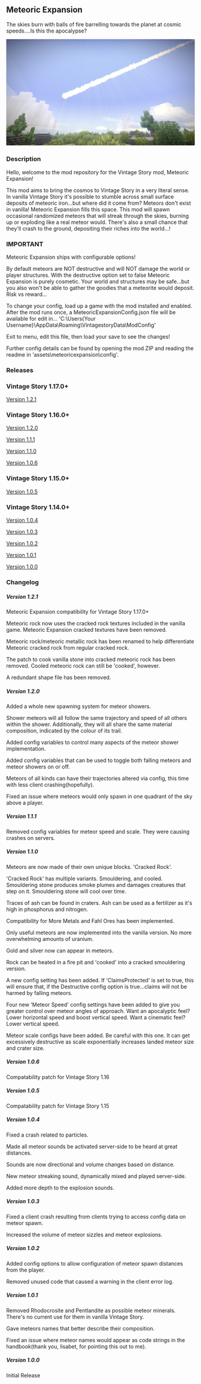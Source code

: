 ## Meteoric Expansion

The skies burn with balls of fire barrelling towards the planet at cosmic speeds....Is this the apocalypse?

![Screenshot](resources/images/Meteor.png)


### Description

Hello, welcome to the mod repository for the Vintage Story mod, Meteoric Expansion!

This mod aims to bring the cosmos to Vintage Story in a very literal sense. In vanilla Vintage Story it's possible to stumble across small surface deposits of meteoric iron...but where did it come from? Meteors don't exist in vanilla!
Meteoric Expansion fills this space. This mod will spawn occasional randomized meteors that will streak through the skies, burning up or exploding like a real meteor would. There's also a small chance that they'll crash to the ground, depositing their riches into the world...!


### IMPORTANT

Meteoric Expansion ships with configurable options! 

By default meteors are NOT destructive and will NOT damage the world or player structures. With the destructive option set to false Meteoric Expansion is purely cosmetic. 
Your world and structures may be safe...but you also won't be able to gather the goodies that a meteorite would deposit. Risk vs reward...  

To change your config, load up a game with the mod installed and enabled. After the mod runs once, a MeteoricExpansionConfig.json file will be available for edit in...
'C:\Users\{Your Username}\AppData\Roaming\VintagestoryData\ModConfig'

Exit to menu, edit this file, then load your save to see the changes!

Further config details can be found by opening the mod ZIP and reading the readme in 'assets\meteoricexpansion\config\'.


### Releases

### Vintage Story 1.17.0+
[Version 1.2.1](https://github.com/TaskaRaine/Meteoric-Expansion/releases/download/1.2.1/MeteoricExpansion_v1.2.1.zip)
### Vintage Story 1.16.0+
[Version 1.2.0](https://github.com/TaskaRaine/Meteoric-Expansion/releases/download/1.2.0/MeteoricExpansion_v1.2.0.zip)

[Version 1.1.1](https://github.com/TaskaRaine/Meteoric-Expansion/releases/download/1.1.1/MeteoricExpansion_v1.1.1.zip)

[Version 1.1.0](https://github.com/TaskaRaine/Meteoric-Expansion/releases/download/1.1.0/MeteoricExpansion_v1.1.0.zip)

[Version 1.0.6](https://github.com/TaskaRaine/Meteoric-Expansion/releases/download/1.0.6/MeteoricExpansion_v1.0.6.zip)

### Vintage Story 1.15.0+
[Version 1.0.5](https://github.com/TaskaRaine/Meteoric-Expansion/releases/download/1.0.5/MeteoricExpansion_v1.0.5.zip)

### Vintage Story 1.14.0+
[Version 1.0.4](https://github.com/TaskaRaine/Meteoric-Expansion/releases/download/1.0.4/MeteoricExpansion_v1.0.4.zip)

[Version 1.0.3](https://github.com/TaskaRaine/Meteoric-Expansion/releases/download/1.0.3/MeteoricExpansion_v1.0.3.zip)

[Version 1.0.2](https://github.com/TaskaRaine/Meteoric-Expansion/releases/download/1.0.2/MeteoricExpansion_v1.0.2.zip)

[Version 1.0.1](https://github.com/TaskaRaine/Meteoric-Expansion/releases/download/1.0.1/MeteoricExpansion_v1.0.1.zip)

[Version 1.0.0](https://github.com/TaskaRaine/Meteoric-Expansion/releases/download/1.0.0/MeteoricExpansion_v1.0.0.zip)


### Changelog
##### Version 1.2.1
Meteoric Expansion compatibility for Vintage Story 1.17.0+

Meteoric rock now uses the cracked rock textures included in the vanilla game. Meteoric Expansion cracked textures have been removed.

Meteoric rock/meteoric metallic rock has been renamed to help differentiate Meteoric cracked rock from regular cracked rock.

The patch to cook vanilla stone into cracked meteoric rock has been removed. Cooled meteoric rock can still be 'cooked', however.

A redundant shape file has been removed.

##### Version 1.2.0
Added a whole new spawning system for meteor showers. 

Shower meteors will all follow the same trajectory and speed of all others within the shower. Additionally, they will all share the same material composition, indicated by the colour of its trail.

Added config variables to control many aspects of the meteor shower implementation.

Added config variables that can be used to toggle both falling meteors and meteor showers on or off.

Meteors of all kinds can have their trajectories altered via config, this time with less client crashing(hopefully).

Fixed an issue where meteors would only spawn in one quadrant of the sky above a player.

##### Version 1.1.1
Removed config variables for meteor speed and scale. They were causing crashes on servers.

##### Version 1.1.0
Meteors are now made of their own unique blocks. 'Cracked Rock'.

'Cracked Rock' has multiple variants. Smouldering, and cooled. Smouldering stone produces smoke plumes and damages creatures that step on it. Smouldering stone will cool over time.

Traces of ash can be found in craters. Ash can be used as a fertilizer as it's high in phosphorus and nitrogen.

Compatibility for More Metals and Fahl Ores has been implemented.

Only useful meteors are now implemented into the vanilla version. No more overwhelming amounts of uranium.

Gold and silver now can appear in meteors.

Rock can be heated in a fire pit and 'cooked' into a cracked smouldering version.

A new config setting has been added. If 'ClaimsProtected' is set to true, this will ensure that, if the Destructive config option is true...claims will not be harmed by falling meteors. 

Four new 'Meteor Speed' config settings have been added to give you greater control over meteor angles of approach. 
Want an apocalyptic feel? Lower horizontal speed and boost vertical speed.
Want a cinematic feel? Lower vertical speed.

Meteor scale configs have been added. Be careful with this one. It can get excessively destructive as scale exponentially increases landed meteor size and crater size.

##### Version 1.0.6
Compatability patch for Vintage Story 1.16

##### Version 1.0.5
Compatability patch for Vintage Story 1.15

##### Version 1.0.4
Fixed a crash related to particles.

Made all meteor sounds be activated server-side to be heard at great distances.

Sounds are now directional and volume changes based on distance. 

New meteor streaking sound, dynamically mixed and played server-side.

Added more depth to the explosion sounds.

##### Version 1.0.3
Fixed a client crash resulting from clients trying to access config data on meteor spawn.

Increased the volume of meteor sizzles and meteor explosions.

##### Version 1.0.2
Added config options to allow configuration of meteor spawn distances from the player.

Removed unused code that caused a warning in the client error log.

##### Version 1.0.1
Removed Rhodocrosite and Pentlandite as possible meteor minerals. There's no current use for them in vanilla Vintage Story.

Gave meteors names that better describe their composition.

Fixed an issue where meteor names would appear as code strings in the handbook(thank you, lisabet, for pointing this out to me).

##### Version 1.0.0
Initial Release
